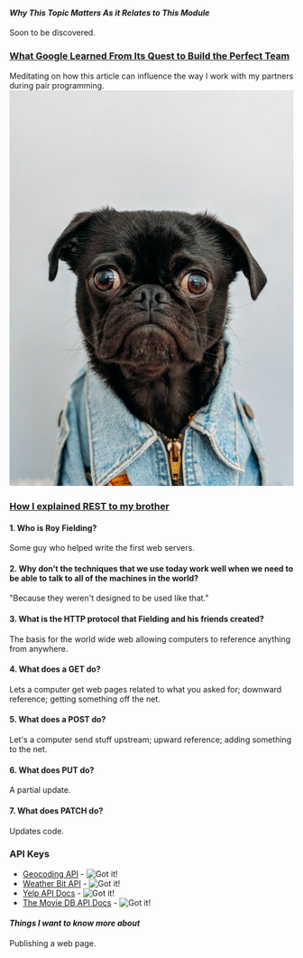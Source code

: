 #### *Why This Topic Matters As it Relates to This Module*
Soon to be discovered.

### [What Google Learned From Its Quest to Build the Perfect Team](https://www.google.com/amp/mobile.nytimes.com/2016/02/28/magazine/what-google-learned-from-its-quest-to-build-the-perfect-team.amp.html)
Meditating on how this article can influence the way I work with my partners during pair programming.
![zenpup](zenpup.jpg)

### [How I explained REST to my brother](https://gist.github.com/brookr/5977550)
#### 1. Who is Roy Fielding?
Some guy who helped write the first web servers.

#### 2. Why don’t the techniques that we use today work well when we need to be able to talk to all of the machines in the world?
"Because they weren't designed to be used like that."

#### 3. What is the HTTP protocol that Fielding and his friends created?
The basis for the world wide web allowing computers to reference anything from anywhere.

#### 4. What does a GET do?
Lets a computer get web pages related to what you asked for; downward reference; getting something off the net.

#### 5. What does a POST do?
Let's a computer send stuff upstream; upward reference; adding something to the net.

#### 6. What does PUT do?
A partial update.

#### 7. What does PATCH do?
Updates code.

### API Keys
* [Geocoding API](https://locationiq.com/) - ![Got it!](https://encrypted-tbn0.gstatic.com/images?q=tbn:ANd9GcT9xq-TcJGisIHwwcboigmNKkKtcF04iUf0Jg&usqp=CAU)
* [Weather Bit API](https://www.weatherbit.io/) - ![Got it!](https://encrypted-tbn0.gstatic.com/images?q=tbn:ANd9GcT9xq-TcJGisIHwwcboigmNKkKtcF04iUf0Jg&usqp=CAU)
* [Yelp API Docs](https://www.yelp.com/developers/documentation/v3/business_search) - ![Got it!](https://encrypted-tbn0.gstatic.com/images?q=tbn:ANd9GcT9xq-TcJGisIHwwcboigmNKkKtcF04iUf0Jg&usqp=CAU)
* [The Movie DB API Docs](https://developers.themoviedb.org/3/getting-started/introduction) - ![Got it!](https://encrypted-tbn0.gstatic.com/images?q=tbn:ANd9GcT9xq-TcJGisIHwwcboigmNKkKtcF04iUf0Jg&usqp=CAU)

#### *Things I want to know more about*
Publishing a web page.